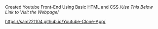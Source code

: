 Created Youtube Front-End Using Basic HTML and CSS
/*Use This Below Link to Visit the Webpage*/


https://sam221104.github.io/Youtube-Clone-App/
